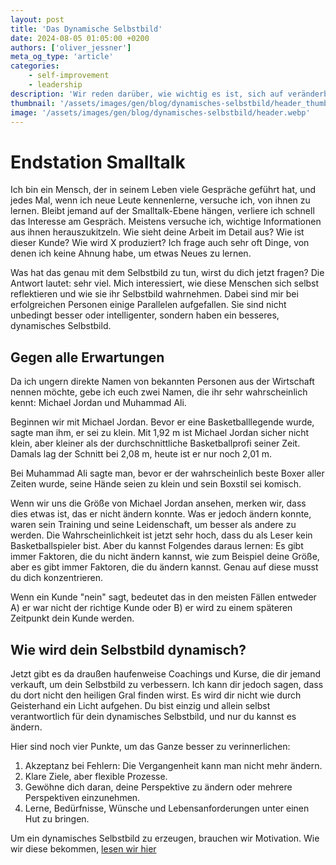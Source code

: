 ```yaml
---
layout: post
title: 'Das Dynamische Selbstbild'
date: 2024-08-05 01:05:00 +0200
authors: ['oliver_jessner']
meta_og_type: 'article'
categories:
    - self-improvement
    - leadership
description: 'Wir reden darüber, wie wichtig es ist, sich auf veränderbare Aspekte des eigenen Selbstbildes zu konzentrieren. Der Text beleuchtet, wie tiefgehende Reflexion und gezielte Selbstverbesserung statt Fixierung auf unveränderliche Eigenschaften den Weg zum Erfolg ebnen können. Praktische Tipps helfen dabei, ein dynamisches Selbstbild zu entwickeln und persönliche Ziele flexibel zu verfolgen.'
thumbnail: '/assets/images/gen/blog/dynamisches-selbstbild/header_thumbnail.webp'
image: '/assets/images/gen/blog/dynamisches-selbstbild/header.webp'
---
```


# Endstation Smalltalk

Ich bin ein Mensch, der in seinem Leben viele Gespräche geführt hat, und jedes Mal, wenn ich neue Leute kennenlerne, versuche ich, von ihnen zu lernen. Bleibt jemand auf der Smalltalk-Ebene hängen, verliere ich schnell das Interesse am Gespräch. Meistens versuche ich, wichtige Informationen aus ihnen herauszukitzeln. Wie sieht deine Arbeit im Detail aus? Wie ist dieser Kunde? Wie wird X produziert? Ich frage auch sehr oft Dinge, von denen ich keine Ahnung habe, um etwas Neues zu lernen.

Was hat das genau mit dem Selbstbild zu tun, wirst du dich jetzt fragen? Die Antwort lautet: sehr viel. Mich interessiert, wie diese Menschen sich selbst reflektieren und wie sie ihr Selbstbild wahrnehmen. Dabei sind mir bei erfolgreichen Personen einige Parallelen aufgefallen. Sie sind nicht unbedingt besser oder intelligenter, sondern haben ein besseres, dynamisches Selbstbild.

## Gegen alle Erwartungen

Da ich ungern direkte Namen von bekannten Personen aus der Wirtschaft nennen möchte, gebe ich euch zwei Namen, die ihr sehr wahrscheinlich kennt: Michael Jordan und Muhammad Ali.

Beginnen wir mit Michael Jordan. Bevor er eine Basketballlegende wurde, sagte man ihm, er sei zu klein. Mit 1,92 m ist Michael Jordan sicher nicht klein, aber kleiner als der durchschnittliche Basketballprofi seiner Zeit. Damals lag der Schnitt bei 2,08 m, heute ist er nur noch 2,01 m.

Bei Muhammad Ali sagte man, bevor er der wahrscheinlich beste Boxer aller Zeiten wurde, seine Hände seien zu klein und sein Boxstil sei komisch.

Wenn wir uns die Größe von Michael Jordan ansehen, merken wir, dass dies etwas ist, das er nicht ändern konnte. Was er jedoch ändern konnte, waren sein Training und seine Leidenschaft, um besser als andere zu werden. Die Wahrscheinlichkeit ist jetzt sehr hoch, dass du als Leser kein Basketballspieler bist. Aber du kannst Folgendes daraus lernen: Es gibt immer Faktoren, die du nicht ändern kannst, wie zum Beispiel deine Größe, aber es gibt immer Faktoren, die du ändern kannst. Genau auf diese musst du dich konzentrieren.

Wenn ein Kunde "nein" sagt, bedeutet das in den meisten Fällen entweder A) er war nicht der richtige Kunde oder B) er wird zu einem späteren Zeitpunkt dein Kunde werden.

## Wie wird dein Selbstbild dynamisch?

Jetzt gibt es da draußen haufenweise Coachings und Kurse, die dir jemand verkauft, um dein Selbstbild zu verbessern. Ich kann dir jedoch sagen, dass du dort nicht den heiligen Gral finden wirst. Es wird dir nicht wie durch Geisterhand ein Licht aufgehen. Du bist einzig und allein selbst verantwortlich für dein dynamisches Selbstbild, und nur du kannst es ändern.

Hier sind noch vier Punkte, um das Ganze besser zu verinnerlichen:

1. Akzeptanz bei Fehlern: Die Vergangenheit kann man nicht mehr ändern.
1. Klare Ziele, aber flexible Prozesse.
1. Gewöhne dich daran, deine Perspektive zu ändern oder mehrere Perspektiven einzunehmen.
1. Lerne, Bedürfnisse, Wünsche und Lebensanforderungen unter einen Hut zu bringen.

Um ein dynamisches Selbstbild zu erzeugen, brauchen wir Motivation. Wie wir diese bekommen, [lesen wir hier](/blog/2024-08-05-motivation.md)
